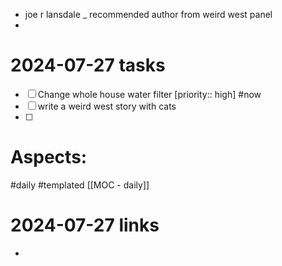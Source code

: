 - joe r lansdale _ recommended author from weird west panel
- 
# 2024-07-27 tasks

- [ ] Change whole house water filter [priority:: high]  #now 
- [ ] write a weird west story with cats
- [ ] 

# Aspects:
#daily #templated
[[MOC - daily]]

# 2024-07-27 links
- 


